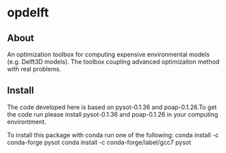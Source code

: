 # opdelft

## About

An optimization toolbox for computing expensive environmental models (e.g. Delft3D models). The toolbox coupling advanced optimizaiton method with real problems. 

## Install

The code developed here is based on pysot-0.1.36 and poap-0.1.26.To get the code run please install pysot-0.1.36 and poap-0.1.26 in your computing environtment.

To install this package with conda run one of the following:
conda install -c conda-forge pysot
conda install -c conda-forge/label/gcc7 pysot


